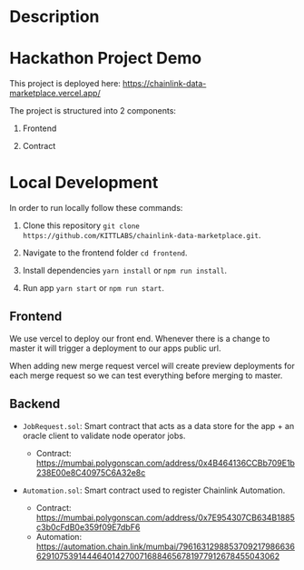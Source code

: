 
# Description
# Hackathon Project Demo
This project is deployed here: https://chainlink-data-marketplace.vercel.app/

The project is structured into 2 components:

1. Frontend

2. Contract

# Local Development
In order to run locally follow these commands:

1. Clone this repository `git clone https://github.com/KITTLABS/chainlink-data-marketplace.git`.

2. Navigate to the frontend folder `cd frontend`.

3. Install dependencies `yarn install` or `npm run install`.

3. Run app `yarn start` or `npm run start`.

## Frontend
We use vercel to deploy our front end. Whenever there is a change to master it will trigger a deployment to our apps public url.

When adding new merge request vercel will create preview deployments for each merge request so we can test everything before merging to master.


## Backend
- `JobRequest.sol`: Smart contract that acts as a data store for the app + an oracle client to validate node operator jobs.

  - Contract: https://mumbai.polygonscan.com/address/0x4B464136CCBb709E1b238E00e8C40975C6A32e8c

- `Automation.sol`: Smart contract used to register Chainlink Automation.

  - Contract: https://mumbai.polygonscan.com/address/0x7E954307CB634B1885c3b0cFdB0e359f09E7dbF6
  - Automation: https://automation.chain.link/mumbai/79616312988537092179866366291075391444640142700716884656781977912678455043062



